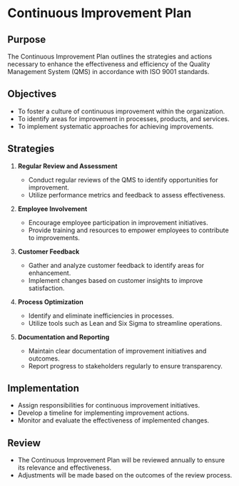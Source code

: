 # Continuous Improvement Plan

## Purpose
The Continuous Improvement Plan outlines the strategies and actions necessary to enhance the effectiveness and efficiency of the Quality Management System (QMS) in accordance with ISO 9001 standards. 

## Objectives
- To foster a culture of continuous improvement within the organization.
- To identify areas for improvement in processes, products, and services.
- To implement systematic approaches for achieving improvements.

## Strategies
1. **Regular Review and Assessment**
   - Conduct regular reviews of the QMS to identify opportunities for improvement.
   - Utilize performance metrics and feedback to assess effectiveness.

2. **Employee Involvement**
   - Encourage employee participation in improvement initiatives.
   - Provide training and resources to empower employees to contribute to improvements.

3. **Customer Feedback**
   - Gather and analyze customer feedback to identify areas for enhancement.
   - Implement changes based on customer insights to improve satisfaction.

4. **Process Optimization**
   - Identify and eliminate inefficiencies in processes.
   - Utilize tools such as Lean and Six Sigma to streamline operations.

5. **Documentation and Reporting**
   - Maintain clear documentation of improvement initiatives and outcomes.
   - Report progress to stakeholders regularly to ensure transparency.

## Implementation
- Assign responsibilities for continuous improvement initiatives.
- Develop a timeline for implementing improvement actions.
- Monitor and evaluate the effectiveness of implemented changes.

## Review
- The Continuous Improvement Plan will be reviewed annually to ensure its relevance and effectiveness.
- Adjustments will be made based on the outcomes of the review process.